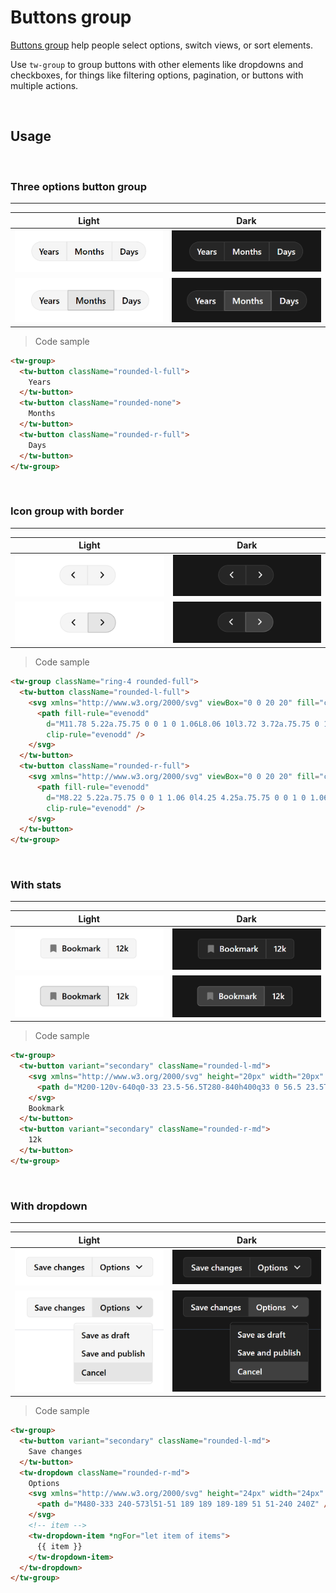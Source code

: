 # Buttons group

[Buttons group](https://developer.mozilla.org/en-US/docs/Web/HTML/Element/button) help people select options, switch views, or sort elements.

Use ``tw-group`` to group buttons with other elements like dropdowns and checkboxes, for things like filtering options, pagination, or buttons with multiple actions.

<br/>

## Usage

<br/>

### Three options button group

---
Light | Dark
---------- | ---------
![""](images/buttons-group/button-group.png) | ![""](images/buttons-group/button-group-dark.png)
![""](images/buttons-group/button-group-usage.png) | ![""](images/buttons-group/button-group-usage-dark.png)

>Code sample

```html
<tw-group>
  <tw-button className="rounded-l-full">
    Years
  </tw-button>
  <tw-button className="rounded-none">
    Months
  </tw-button>
  <tw-button className="rounded-r-full">
    Days
  </tw-button>
</tw-group>
```

<br/>

### Icon group with border

---
Light | Dark
---------- | ---------
!["Icon group on light mode"](images/buttons-group/icon-group.png) | !["Icon group on light mode"](images/buttons-group/icon-group-dark.png)
!["Icon group usage on light mode"](images/buttons-group/icon-group-usage.png) | !["Icon group usage on dark mode"](images/buttons-group/icon-group-usage-dark.png)

>Code sample

```html
<tw-group className="ring-4 rounded-full">
  <tw-button className="rounded-l-full">
    <svg xmlns="http://www.w3.org/2000/svg" viewBox="0 0 20 20" fill="currentColor" class="size-6">
      <path fill-rule="evenodd"
        d="M11.78 5.22a.75.75 0 0 1 0 1.06L8.06 10l3.72 3.72a.75.75 0 1 1-1.06 1.06l-4.25-4.25a.75.75 0 0 1 0-1.06l4.25-4.25a.75.75 0 0 1 1.06 0Z"
        clip-rule="evenodd" />
    </svg>
  </tw-button>
  <tw-button className="rounded-r-full">
    <svg xmlns="http://www.w3.org/2000/svg" viewBox="0 0 20 20" fill="currentColor" class="size-6">
      <path fill-rule="evenodd"
        d="M8.22 5.22a.75.75 0 0 1 1.06 0l4.25 4.25a.75.75 0 0 1 0 1.06l-4.25 4.25a.75.75 0 0 1-1.06-1.06L11.94 10 8.22 6.28a.75.75 0 0 1 0-1.06Z"
        clip-rule="evenodd" />
    </svg>
  </tw-button>
</tw-group>
```

<br/>

### With stats

---
Light | Dark
---------- | ---------
![""](images/buttons-group/button-group-with-stats.png) | ![""](images/buttons-group/button-group-with-stats-dark.png)
![""](images/buttons-group/button-group-with-stats-usage.png) | ![""](images/buttons-group/button-group-with-stats-usage-dark.png)

>Code sample

```html
<tw-group>
  <tw-button variant="secondary" className="rounded-l-md">
    <svg xmlns="http://www.w3.org/2000/svg" height="20px" width="20px" fill="#777" viewBox="0 -960 960 960">
      <path d="M200-120v-640q0-33 23.5-56.5T280-840h400q33 0 56.5 23.5T760-760v640L480-240 200-120Z" />
    </svg>
    Bookmark
  </tw-button>
  <tw-button variant="secondary" className="rounded-r-md">
    12k
  </tw-button>
</tw-group>
```

<br/>

### With dropdown

---
Light | Dark
---------- | ---------
![""](images/buttons-group/button-group-with-dropdown.png) | ![""](images/buttons-group/button-group-with-dropdown-dark.png)
![""](images/buttons-group/button-group-with-dropdown-usage.png) | ![""](images/buttons-group/button-group-with-dropdown-usage-dark.png)

>Code sample

```html
<tw-group>
  <tw-button variant="secondary" className="rounded-l-md">
    Save changes
  </tw-button>
  <tw-dropdown className="rounded-r-md">
    Options
    <svg xmlns="http://www.w3.org/2000/svg" height="24px" width="24px" fill="currentColor" viewBox="0 -960 960 960">
      <path d="M480-333 240-573l51-51 189 189 189-189 51 51-240 240Z" />
    </svg>
    <!-- item -->
    <tw-dropdown-item *ngFor="let item of items">
      {{ item }}
    </tw-dropdown-item>
  </tw-dropdown>
</tw-group>
```
